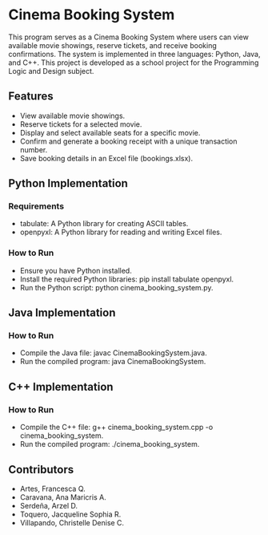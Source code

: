 # Cinema Booking System
This program serves as a Cinema Booking System where users can view available movie showings, reserve tickets, and receive booking confirmations. The system is implemented in three languages: Python, Java, and C++. This project is developed as a school project for the Programming Logic and Design subject.

## Features
* View available movie showings.
* Reserve tickets for a selected movie.
* Display and select available seats for a specific movie.
* Confirm and generate a booking receipt with a unique transaction number.
* Save booking details in an Excel file (bookings.xlsx).

## Python Implementation
### Requirements
* tabulate: A Python library for creating ASCII tables.
* openpyxl: A Python library for reading and writing Excel files.
### How to Run
* Ensure you have Python installed.
* Install the required Python libraries: pip install tabulate openpyxl.
* Run the Python script: python cinema_booking_system.py.

## Java Implementation
### How to Run
* Compile the Java file: javac CinemaBookingSystem.java.
* Run the compiled program: java CinemaBookingSystem.

## C++ Implementation
### How to Run
* Compile the C++ file: g++ cinema_booking_system.cpp -o cinema_booking_system.
* Run the compiled program: ./cinema_booking_system.

## Contributors
* Artes, Francesca Q. 
* Caravana, Ana Maricris A. 
* Serdeña, Arzel D. 
* Toquero, Jacqueline Sophia R. 
* Villapando, Christelle Denise C.

